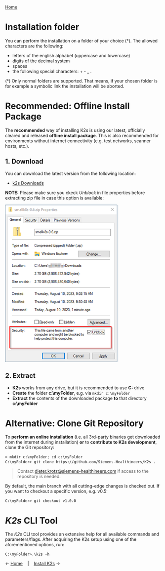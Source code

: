 <!--
SPDX-FileCopyrightText: © 2023 Siemens Healthcare GmbH

SPDX-License-Identifier: MIT
-->

[Home](../README.md)

# Installation folder
You can perform the installation on a folder of your choice (*). The allowed characters are the following: 
- letters of the english alphabet (uppercase and lowercase)
- digits of the decimal system
- spaces 
- the following special characters: + - _ .

(*) Only normal folders are supported. That means, if your chosen folder is for example a symbolic link the installation will be aborted.

# Recommended: Offline Install Package
The **recommended** way of installing K2s is using our latest, officially cleared and released **offline install package**. This is also recommended for environments without internet connectivity (e.g. test networks, scanner hosts, etc.).

## 1. Download
You can download the latest version from the following location: 
- [k2s Downloads](https://github.com/Siemens-Healthineers/K2s) 

**NOTE:** Please make sure you ckeck *Unblock* in file properties before extracting zip file in case this option is available: 

![Unblock Zip Package](/doc/assets/UnblockZipPackage.png)

## 2. Extract
- **K2s** works from any drive, but it is recommended to use **C:** drive
- **Create** the folder **c:\myFolder**, e.g. via `mkdir c:\myFolder`
- **Extract** the contents of the downloaded package **to** that directory **c:\myFolder**

# Alternative: Clone Git Repository
To **perform an online installation** (i.e. all 3rd-party binaries get downloaded from the internet during installation) **or** to **contribute to K2s development**, clone the Git repository:

```shell
> mkdir c:\myFolder; cd c:\myFolder
C:\myFolder> git clone https://github.com/Siemens-Healthineers/K2s .
```

> Contact [dieter.krotz@siemens-healthineers.com](mailto:dieter.krotz@siemens-healthineers.com) if access to the repository is needed.

By default, the main branch with all cutting-edge changes is checked out. If you want to checkout a specific version, e.g. v0.5:

```shell
C:\myFolder> git checkout v1.0.0
```

# *K2s* CLI Tool
The *K2s* CLI tool provides an extensive help for all available commands and parameters/flags. After acquiring the K2s setup using one of the aforementioned options, run:
```
C:\myFolder>.\k2s -h
```

&larr;&nbsp;[Home](../README.md)&nbsp;&nbsp;&nbsp;&nbsp;|&nbsp;&nbsp;&nbsp;&nbsp;[Install K2s](./k2scli/install-uninstall_cmd.md#installing-small-k8s-setup-natively)&nbsp;&rarr;